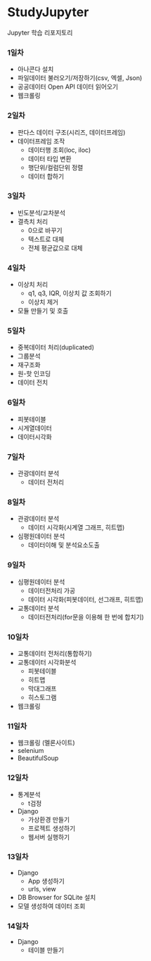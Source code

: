 # StudyJupyter
Jupyter 학습 리포지토리

### 1일차
- 아나콘다 설치
- 파일데이터 불러오기/저장하기(csv, 엑셀, Json)
- 공공데이터 Open API 데이터 읽어오기
- 웹크롤링

### 2일차
- 판다스 데이터 구조(시리즈, 데이터프레임)
- 데이터프레임 조작
  - 데이터행 조회(loc, iloc)
  - 데이터 타입 변환
  - 행단위/컬럼단위 정렬
  - 데이터 합하기

### 3일차
- 빈도분석/교차분석
- 결측치 처리
  - 0으로 바꾸기
  - 텍스트로 대체
  - 전체 평균값으로 대체

### 4일차
- 이상치 처리
  - q1, q3, IQR, 이상치 값 조회하기
  - 이상치 제거
- 모듈 만들기 및 호출

### 5일차
- 중복데이터 처리(duplicated)
- 그룹분석
- 재구조화
- 원-핫 인코딩
- 데이터 전치

### 6일차
- 피봇테이블
- 시게열데이터
- 데이터시각화

### 7일차
- 관광데이터 분석
  - 데이터 전처리

### 8일차
- 관광데이터 분석
  - 데이터 시각화(시계열 그래프, 히트맵)
- 심평원데이터 분석
  - 데이터이해 및 분석요소도출

### 9일차
- 심평원데이터 분석
  - 데이터전처리 가공
  - 데이터 시각화(피봇데이터, 선그래프, 히트맵)
- 교통데이터 분석
  - 데이터전처리(for문을 이용해 한 번에 합치기)

### 10일차
- 교통데이터 전처리(통합하기)
- 교통데이터 시각화분석
  - 피봇테이블
  - 히트맵
  - 막대그래프
  - 히스토그램
- 웹크롤링

### 11일차
- 웹크롤링  (멜론사이트)
- selenium
- BeautifulSoup

### 12일차
- 통계분석
  - t검정
- Django
  - 가상환경 만들기
  - 프로젝트 생성하기
  - 웹서버 실행하기

### 13일차
- Django
  - App 생성하기
  - urls, view
- DB Browser for SQLite 설치
- 모델 생성하여 데이터 조회

### 14일차
- Django
  - 테이블 만들기